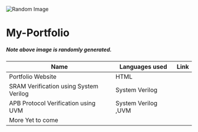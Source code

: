 ![Random Image](https://picsum.photos/300)
# My-Portfolio  
##### Note above image is randomly generated.
| Name | Languages used | Link|
|-----|-------|-------|
|Portfolio Website| HTML | |
| SRAM Verification using System Verilog | System Verilog |  |
| APB Protocol Verification using UVM |  System Verilog ,UVM | |
| More Yet to come | | |

